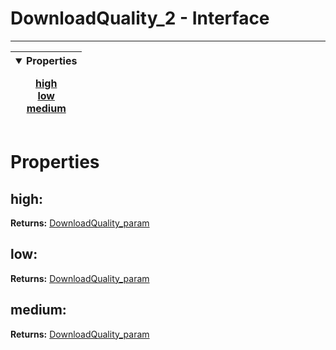 <!-- This file is generated by a script. Do not edit directly -->
# DownloadQuality_2 - Interface


---
| <details open><summary>Properties</summary><p>[high](#high)<br>[low](#low)<br>[medium](#medium)</p></details> |
| --- |



 # Properties


## high:


**Returns:**
<span class="flex_return">[DownloadQuality_param](/docs/param/DownloadQuality_param)</span>
## low:


**Returns:**
<span class="flex_return">[DownloadQuality_param](/docs/param/DownloadQuality_param)</span>
## medium:


**Returns:**
<span class="flex_return">[DownloadQuality_param](/docs/param/DownloadQuality_param)</span>